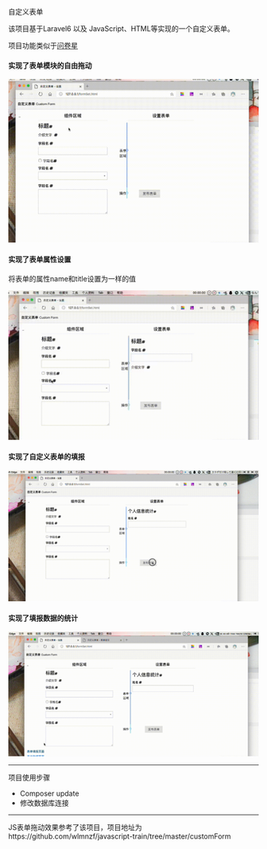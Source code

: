 自定义表单

该项目基于Laravel6 以及 JavaScript、HTML等实现的一个自定义表单。

项目功能类似于[问卷星](https://www.wjx.cn/)

#### 实现了表单模块的自由拖动

![可拖动演示](README.assets/可拖动演示.gif)

#### 实现了表单属性设置

将表单的属性name和title设置为一样的值

![表单属性设置](README.assets/表单属性设置.gif)

#### 实现了自定义表单的填报

![表单填报演示](README.assets/表单填报演示-2383229.gif)

#### 实现了填报数据的统计

![填报数据统计](README.assets/填报数据统计.gif)

---

项目使用步骤

- Composer update
- 修改数据库连接

---

JS表单拖动效果参考了该项目，项目地址为https://github.com/wlmnzf/javascript-train/tree/master/customForm

